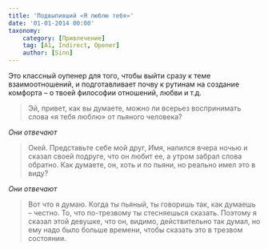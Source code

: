 ```yaml
---
title: 'Подвыпивший «Я люблю тебя»'
date: '01-01-2014 00:00'
taxonomy:
    category: [Привлечение]
    tag: [A1, Indirect, Opener]
    author: [Sinn]
---
```

Это классный оупенер для того, чтобы выйти сразу к теме взаимоотношений, и подготавливает почву к рутинам на создание комфорта – о твоей философии отношений, любви и т.д.

> Эй, привет, как вы думаете, можно ли всерьез воспринимать слова «я тебя люблю» от пьяного человека?

*Они отвечают*

> Окей. Представьте себе мой друг, _Имя_, напился вчера ночью и сказал своей подруге, что он любит ее, а утром забрал слова обратно. Как думаете, он, хоть и по пьяни, но реально имел это в виду?

*Они отвечают*

> Вот что я думаю. Когда ты пьяный, ты говоришь так, как думаешь – честно. То, что по-трезвому ты стесняешься сказать. Поэтому я сказал этой девушке, что он, видимо, действительно так думал, но ему надо было больше времени, чтобы сказать это в трезвом состоянии.